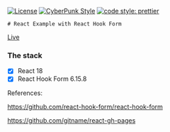 [![License](https://img.shields.io/badge/license-MIT-blue.svg?style=flat-square)](https://github.com/inPhoenix/)
[![CyberPunk Style](https://img.shields.io/badge/theme-cyberpunk-%23553344.svg)](https://inphoenix.github.io/inPhoenix/)
[![code style: prettier](https://img.shields.io/badge/code_style-prettier-ff69b4.svg?style=flat-square)](https://github.com/prettier/prettier)

    # React Example with React Hook Form
[Live](https://inPhoenix.github.io/inreacthook)


### The stack

- [x] React 18
- [x] React Hook Form 6.15.8

References:

https://github.com/react-hook-form/react-hook-form

https://github.com/gitname/react-gh-pages
